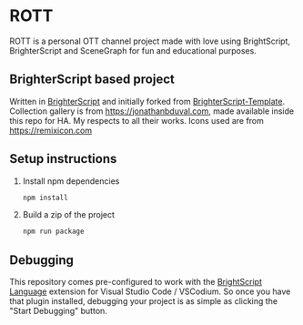 # ROTT
ROTT is a personal OTT channel project made with love using BrightScript, BrighterScript and SceneGraph for fun and educational purposes.

## BrighterScript based project
Written in [BrighterScript](https://github.com/rokucommunity/brighterscript) and initially forked from [BrighterScript-Template](https://github.com/rokucommunity/brighterscript-template). Collection gallery is from https://jonathanbduval.com, made available inside this repo for HA. My respects to all their works. Icons used are from https://remixicon.com

## Setup instructions
1. Install npm dependencies
    ```bash
    npm install
    ```
2. Build a zip of the project
    ```bash
    npm run package
    ```

## Debugging
This repository comes pre-configured to work with the [BrightScript Language](https://github.com/rokucommunity/vscode-brightscript-language) extension for Visual Studio Code / VSCodium. So once you have that plugin installed, debugging your project is as simple as clicking the "Start Debugging" button.
